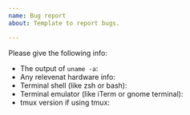 ```yaml
---
name: Bug report
about: Template to report bugs.

---
```


<!-- Please search existing issues to avoid creating duplicates. -->
<!-- Also please test using the latest build to make sure your issue has not already been fixed. -->

Please give the following info:

- The output of `uname -a`:
- Any relevenat hardware info:
- Terminal shell (like zsh or bash):
- Terminal emulator (like iTerm or gnome terminal):
- tmux version if using tmux:

